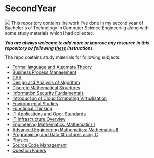 # SecondYear
![](https://static.careers360.mobi/media/presets/860X430/presets/860X360/article_images/2019/8/23/XAT-2020-best-books.webp)
This repository contains the work I've done in my second year of Bachelor's of Technology in Computer Science Engineering along with some study materials which I had collected.


***You are always welcome to add more or improve any resource in this repository by following [these](https://github.com/Aman9026/SecondYear/blob/master/CONTRIBUTING.md) instructions.***


The repo contains study materials for following subjects:
* [Formal language and Automata Theory](https://github.com/Aman9026/SecondYear/tree/master/Automata)
* [Business Process Management](https://github.com/Aman9026/SecondYear/tree/master/Business_Process_Management)
* [CSA](https://github.com/Aman9026/SecondYear/tree/master/CSA)
* [Design and Analysis of Algorithm](https://github.com/Aman9026/SecondYear/tree/master/DAA)
* [Discrete Mathematical Structures](https://github.com/Aman9026/SecondYear/tree/master/Discrete_Mathematical_Structures)
* [Information Security Fundamentals](https://github.com/Aman9026/SecondYear/tree/master/Information_Security_Fundamentals)
* [Introduction of Cloud Computing Virtualization](https://github.com/Aman9026/SecondYear/tree/master/Introduction_of_Cloud_Computing___Virtualization)
* [Environmental Studies](https://github.com/Aman9026/FirstYear/tree/master/Environmental_Studies)
* [Functional Thinking](https://github.com/Aman9026/FirstYear/tree/master/Functional_Thinking)
* [IT Applications and Open Standards](https://github.com/Aman9026/FirstYear/tree/master/IT_Applications___Open_Standards)
* [IT Infrastructure Overview](https://github.com/Aman9026/FirstYear/tree/master/IT_Infrastructure_Landscape_Overview)
* [Engineering Mathematics: Mathematics I](https://github.com/Aman9026/FirstYear/tree/master/Mathematics_I)
* [Advanced Engineering Mathematics: Mathematics II](https://github.com/Aman9026/FirstYear/tree/master/Mathematics_II)
* [Programming and Data Structures using C](https://github.com/Aman9026/FirstYear/tree/master/PDS)
* [Physics](https://github.com/Aman9026/FirstYear/tree/master/Physics)
* [Source Code Management](https://github.com/Aman9026/FirstYear/tree/master/Question_Papers)
* [Question Papers](https://github.com/Aman9026/FirstYear/tree/master/Question_Papers)

